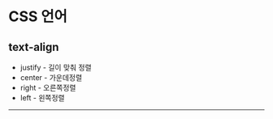 # CSS 언어 
## text-align 
* justify	-	길이 맞춰 정렬   
* center	-	가운데정렬   
* right	  -	오른쪽정렬   
* left	  -	왼쪽정렬   
***
